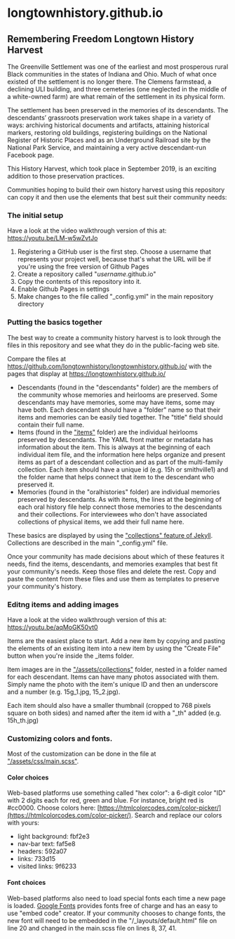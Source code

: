 # longtownhistory.github.io
## Remembering Freedom Longtown History Harvest

The Greenville Settlement was one of the earliest and most prosperous rural Black communities in the states of Indiana and Ohio. Much of what once existed of the settlement is no longer there. The Clemens farmstead, a declining ULI building, and three cemeteries (one neglected in the middle of a white-owned farm) are what remain of the settlement in its physical form.

The settlement has been preserved in the memories of its descendants. The descendants’ grassroots preservation work takes shape in a variety of ways: archiving historical documents and artifacts, attaining historical markers, restoring old buildings, registering buildings on the National Register of Historic Places and as an Underground Railroad site by the National Park Service, and maintaining a very active descendant-run Facebook page.

This History Harvest, which took place in September 2019, is an exciting addition to those preservation practices.

Communities hoping to build their own history harvest using this repository can copy it and then use the elements that best suit their community needs:

### The initial setup

Have a look at the video walkthrough version of this at: https://youtu.be/LM-w5wZvtJo

1. Registering a GitHub user is the first step. Choose a username that represents your project well, because that's what the URL will be if you're using the free version of Github Pages
2. Create a repository called "*username*.github.io"
3. Copy the contents of this repository into it.
4. Enable Github Pages in settings
5. Make changes to the file called "_config.yml" in the main repository directory

### Putting the basics together

The best way to create a community history harvest is to look through the files in this repository and see what they do in the public-facing web site.

Compare the files at https://github.com/longtownhistory/longtownhistory.github.io/ with the pages that display at https://longtownhistory.github.io/

- Descendants (found in the "descendants" folder) are the members of the community whose memories and heirlooms are preserved. Some descendants may have memories, some may have items, some may have both. Each descendant should have a "folder" name so that their items and memories can be easily tied together. The "title" field should contain their full name.
- Items (found in the ["items"](https://github.com/longtownhistory/longtownhistory.github.io/tree/master/_items) folder) are the individual heirlooms preserved by descendants. The YAML front matter or metadata has information about the item. This is always at the beginning of each individual item file, and the information here helps organize and present items as part of a descendant collection and as part of the multi-family collection. Each item should have a unique id (e.g. 15h or smithville1) and the folder name that helps connect that item to the descendant who preserved it.
- Memories (found in the "oralhistories" folder) are individual memories preserved by descendants. As with items, the lines at the beginning of each oral history file help connect those memories to the descendants and their collections. For interviewees who don't have associated collections of physical items, we add their full name here.

These basics are displayed by using the ["collections" feature of Jekyll](https://jekyllrb.com/docs/step-by-step/09-collections/). Collections are described in the main "_config.yml" file.

Once your community has made decisions about which of these features it needs, find the items, descendants, and memories examples that best fit your community's needs. Keep those files and delete the rest. Copy and paste the content from these files and use them as templates to preserve your community's history.

### Editng items and adding images

Have a look at the video walkthrough version of this at: https://youtu.be/aqMoGK50vt0

Items are the easiest place to start. Add a new item by copying and pasting the elements of an existing item into a new item by using the "Create File" button when you're inside the \_items folder.

Item images are in the ["/assets/collections"](https://github.com/longtownhistory/longtownhistory.github.io/tree/master/assets/collections) folder, nested in a folder named for each descendant. Items can have many photos associated with them. Simply name the photo with the item's unique ID and then an underscore and a number (e.g. 15g_1.jpg, 15_2.jpg).

Each item should also have a smaller thumbnail (cropped to 768 pixels square on both sides) and named after the item id with a "\_th" added (e.g. 15h_th.jpg)

### Customizing colors and fonts.

Most of the customization can be done in the file at ["/assets/css/main.scss"](https://github.com/longtownhistory/longtownhistory.github.io/blob/master/assets/css/main.scss).

#### Color choices

Web-based platforms use something called "hex color": a 6-digit color "ID" with 2 digits each for red, green and blue. For instance, bright red is #cc0000. Choose colors here: [https://htmlcolorcodes.com/color-picker/](https://htmlcolorcodes.com/color-picker/). Search and replace our colors with yours:

- light background: fbf2e3
- nav-bar text: faf5e8
- headers: 592a07
- links: 733d15
- visited links: 9f6233

#### Font choices

Web-based platforms also need to load special fonts each time a new page is loaded. [Google Fonts](fonts.google.com) provides fonts free of charge and has an easy to use "embed code" creator. If your community chooses to change fonts, the new font will need to be embedded in the "/\_layouts/default.html" file on line 20 and changed in the main.scss file on lines 8, 37, 41.
